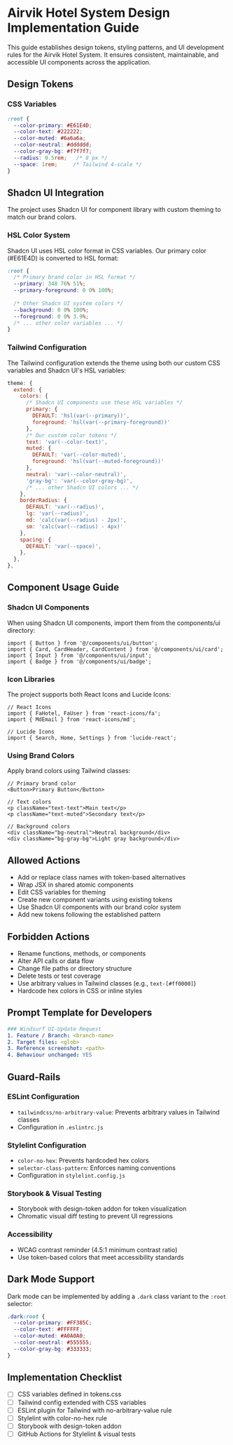 # Airvik Hotel System Design Implementation Guide

This guide establishes design tokens, styling patterns, and UI development rules for the Airvik Hotel System. It ensures consistent, maintainable, and accessible UI components across the application.

## Design Tokens

### CSS Variables

```css
:root {
  --color-primary: #E61E4D;
  --color-text: #222222;
  --color-muted: #6a6a6a;
  --color-neutral: #dddddd;
  --color-gray-bg: #f7f7f7;
  --radius: 0.5rem;   /* 8 px */
  --space: 1rem;     /* Tailwind 4-scale */
}
```

## Shadcn UI Integration

The project uses Shadcn UI for component library with custom theming to match our brand colors.

### HSL Color System

Shadcn UI uses HSL color format in CSS variables. Our primary color (#E61E4D) is converted to HSL format:

```css
:root {
  /* Primary brand color in HSL format */
  --primary: 348 76% 51%;
  --primary-foreground: 0 0% 100%;
  
  /* Other Shadcn UI system colors */
  --background: 0 0% 100%;
  --foreground: 0 0% 3.9%;
  /* ... other color variables ... */
}
```

### Tailwind Configuration

The Tailwind configuration extends the theme using both our custom CSS variables and Shadcn UI's HSL variables:

```javascript
theme: {
  extend: {
    colors: {
      /* Shadcn UI components use these HSL variables */
      primary: {
        DEFAULT: 'hsl(var(--primary))',
        foreground: 'hsl(var(--primary-foreground))'
      },
      /* Our custom color tokens */
      text: 'var(--color-text)',
      muted: {
        DEFAULT: 'var(--color-muted)',
        foreground: 'hsl(var(--muted-foreground))'
      },
      neutral: 'var(--color-neutral)',
      'gray-bg': 'var(--color-gray-bg)',
      /* ... other Shadcn UI colors ... */
    },
    borderRadius: {
      DEFAULT: 'var(--radius)',
      lg: 'var(--radius)',
      md: 'calc(var(--radius) - 2px)',
      sm: 'calc(var(--radius) - 4px)'
    },
    spacing: {
      DEFAULT: 'var(--space)',
    },
  },
},
```

## Component Usage Guide

### Shadcn UI Components

When using Shadcn UI components, import them from the components/ui directory:

```tsx
import { Button } from '@/components/ui/button';
import { Card, CardHeader, CardContent } from '@/components/ui/card';
import { Input } from '@/components/ui/input';
import { Badge } from '@/components/ui/badge';
```

### Icon Libraries


The project supports both React Icons and Lucide Icons:

```tsx
// React Icons
import { FaHotel, FaUser } from 'react-icons/fa';
import { MdEmail } from 'react-icons/md';

// Lucide Icons
import { Search, Home, Settings } from 'lucide-react';
```

### Using Brand Colors

Apply brand colors using Tailwind classes:

```tsx
// Primary brand color
<Button>Primary Button</Button>

// Text colors
<p className="text-text">Main text</p>
<p className="text-muted">Secondary text</p>

// Background colors
<div className="bg-neutral">Neutral background</div>
<div className="bg-gray-bg">Light gray background</div>
```

## Allowed Actions

- Add or replace class names with token-based alternatives
- Wrap JSX in shared atomic components
- Edit CSS variables for theming
- Create new component variants using existing tokens
- Use Shadcn UI components with our brand color system
- Add new tokens following the established pattern

## Forbidden Actions

- Rename functions, methods, or components
- Alter API calls or data flow
- Change file paths or directory structure
- Delete tests or test coverage
- Use arbitrary values in Tailwind classes (e.g., `text-[#ff0000]`)
- Hardcode hex colors in CSS or inline styles

## Prompt Template for Developers

```yaml
### Windsurf UI-Update Request
1. Feature / Branch: <branch-name>
2. Target files: <glob>
3. Reference screenshot: <path>
4. Behaviour unchanged: YES
```

## Guard-Rails

### ESLint Configuration

- `tailwindcss/no-arbitrary-value`: Prevents arbitrary values in Tailwind classes
- Configuration in `.eslintrc.js`

### Stylelint Configuration

- `color-no-hex`: Prevents hardcoded hex colors
- `selector-class-pattern`: Enforces naming conventions
- Configuration in `stylelint.config.js`

### Storybook & Visual Testing

- Storybook with design-token addon for token visualization
- Chromatic visual diff testing to prevent UI regressions

### Accessibility

- WCAG contrast reminder (4.5:1 minimum contrast ratio)
- Use token-based colors that meet accessibility standards

## Dark Mode Support

Dark mode can be implemented by adding a `.dark` class variant to the `:root` selector:

```css
.dark:root {
  --color-primary: #FF385C;
  --color-text: #FFFFFF;
  --color-muted: #A0A0A0;
  --color-neutral: #555555;
  --color-gray-bg: #333333;
}
```

## Implementation Checklist

- [ ] CSS variables defined in tokens.css
- [ ] Tailwind config extended with CSS variables
- [ ] ESLint plugin for Tailwind with no-arbitrary-value rule
- [ ] Stylelint with color-no-hex rule
- [ ] Storybook with design-token addon
- [ ] GitHub Actions for Stylelint & visual tests
